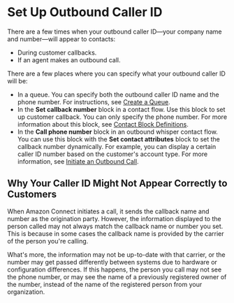 # Set Up Outbound Caller ID<a name="queues-callerid"></a>

There are a few times when your outbound caller ID—your company name and number—will appear to contacts:
+ During customer callbacks\.
+ If an agent makes an outbound call\.

There are a few places where you can specify what your outbound caller ID will be:
+ In a queue\. You can specify both the outbound caller ID name and the phone number\. For instructions, see [Create a Queue](create-queue.md)\.
+ In the **Set callback number** block in a contact flow\. Use this block to set up customer callback\. You can only specify the phone number\. For more information about this block, see [Contact Block Definitions](contact-blocks.md)\. 
+ In the **Call phone number** block in an outbound whisper contact flow\. You can use this block with the **Set contact attributes** block to set the callback number dynamically\. For example, you can display a certain caller ID number based on the customer's account type\. For more information, see [Initiate an Outbound Call](using-call-number-block.md)\. 

## Why Your Caller ID Might Not Appear Correctly to Customers<a name="w11aac13c17c23c11"></a>

When Amazon Connect initiates a call, it sends the callback name and number as the origination party\. However, the information displayed to the person called may not always match the callback name or number you set\. This is because in some cases the callback name is provided by the carrier of the person you're calling\.

What's more, the information may not be up\-to\-date with that carrier, or the number may get passed differently between systems due to hardware or configuration differences\. If this happens, the person you call may not see the phone number, or may see the name of a previously registered owner of the number, instead of the name of the registered person from your organization\.